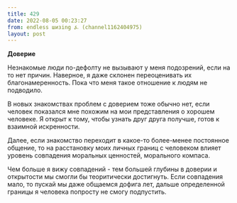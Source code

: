 ```yaml
---
title: 429
date: 2022-08-05 00:23:27
from: endless шизing ⍼ (channel1162404975)
layout: post
---
```


**Доверие**

Незнакомые люди по-дефолту не вызывают у меня подозрений, если на то нет причин. Наверное, я даже склонен переоценивать их благонамеренность. Пока что меня такое отношение к людям не подводило.

В новых знакомствах проблем с доверием тоже обычно нет, если человек показался мне похожим на мои представления о хорошем человеке. Я открыт к тому, чтобы узнать друг друга получше, готов к взаимной искренности.

Далее, если знакомство переходит в какое-то более-менее постоянное общение, то на расстановку моих личных границ с человеком влияет уровень совпадения моральных ценностей, морального компаса.

Чем больше я вижу совпадений - тем большей глубины в доверии и открытости мы смогли бы теоритически достигнуть.
Если совпадения мало, то пускай мы даже общаемся дофига лет, дальше определенной границы я человека попросту не смогу подпустить.
